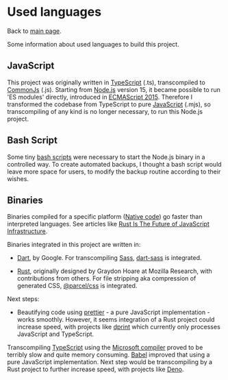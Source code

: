# Used languages

Back to [main  page](../README.md).

Some information about used languages to build this project.

## JavaScript

This project was originally written in [TypeScript](https://en.wikipedia.org/wiki/TypeScript) (.ts), transcompiled to [CommonJs](https://en.wikipedia.org/wiki/CommonJS) (.js). Starting from [Node.js](https://en.wikipedia.org/wiki/Node.js) version 15, it became possible to run 'ES modules' directly, introduced in [ECMAScript 2015](https://en.wikipedia.org/wiki/ECMAScript). Therefore I transformed the codebase from TypeScript to pure [JavaScript](https://en.wikipedia.org/wiki/JavaScript) (.mjs), so transcompiling of any kind is no longer necessary, to run this Node.js project.


## Bash Script

Some tiny [bash scripts](https://en.wikipedia.org/wiki/Bash_%28Unix_shell%29) were necessary to start the Node.js binary in a controlled way. To create automated backups, I thought a bash script would leave more space for users, to modify the backup routine according to their wishes.


## Binaries

Binaries compiled for a specific platform ([Native code](https://en.wikipedia.org/wiki/Native_code)) go faster than interpreted languages. See articles like [Rust Is The Future of JavaScript Infrastructure](https://leerob.io/blog/rust).

Binaries integrated in this project are written in:

+ [Dart](https://en.wikipedia.org/wiki/Dart_%28programming_language%29), by Google. For transcompiling [Sass](https://en.wikipedia.org/wiki/Sass_%28stylesheet_language%29), [dart-sass](https://github.com/sass/dart-sass/) is integrated.

+ [Rust](https://en.wikipedia.org/wiki/Rust_%28programming_language%29), originally designed by Graydon Hoare at Mozilla Research, with contributions from others. For file stripping aka compression of generated CSS, [@parcel/css](https://www.npmjs.com/package/@parcel/css) is integrated.

Next steps:

+ Beautifying code using [prettier](https://www.npmjs.com/package/prettier) - a pure JavaScript implementation - works smoothly. However, it seems integration of a Rust project could increase speed, with projects like [dprint](https://github.com/devongovett/dprint-node) which currently only processes JavaScript and TypeScript.

Transcompiling [TypeScript](https://en.wikipedia.org/wiki/TypeScript) using the [Microsoft compiler](https://www.typescriptlang.org/download) proved to be terribly slow and quite memory consuming. [Babel](https://www.npmjs.com/package/@babel/core) improved that using a pure JavaScript implementation. Next step would be transcompiling by a Rust project to further increase speed, with projects like [Deno](https://deno.land/manual@v1.17.1/tools/formatter).
